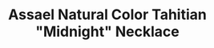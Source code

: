 ---
title: Assael Natural Color Tahitian "Midnight" Necklace
description: |
specs: |
  Tahitian Natural Color Cultured Pearl 5 Row Necklace, 242 Pearls, 8.9 - 14.3mm. 18K White Gold Adjustable Clasp.
images:
  - image_path: /uploads/assael-natural-color-tahitian-midnight-necklace.jpg
_category:
order: 11
categories:
  - necklaces
---